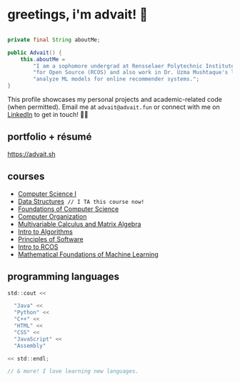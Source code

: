 # greetings, i'm advait! 🌸

```java

private final String aboutMe;

public Advait() {
    this.aboutMe =
        "I am a sophomore undergrad at Rensselaer Polytechnic Institute. I'm a coder in the Rensselaer Center " +
        "for Open Source (RCOS) and also work in Dr. Uzma Mushtaque's lab, where I currently develop and " +
        "analyze ML models for online recommender systems.";
}
```

This profile showcases my personal projects and academic-related code (when permitted). Email me at `advait@advait.fun` or connect with me on [LinkedIn](https://www.linkedin.com/in/advait-pavuluri/) to get in touch! ✌🏽

## portfolio + résumé
https://advait.sh

## courses
- [Computer Science I](https://catalog.rpi.edu/preview_course_nopop.php?catoid=11&coid=18313)
- [Data Structures](https://catalog.rpi.edu/preview_course_nopop.php?catoid=15&coid=26840) ‎‎ `// I TA this course now!`
- [Foundations of Computer Science](https://catalog.rpi.edu/preview_course_nopop.php?catoid=22&coid=44425)
- [Computer Organization](https://catalog.rpi.edu/preview_course_nopop.php?catoid=9&coid=14812)
- [Multivariable Calculus and Matrix Algebra](https://catalog.rpi.edu/preview_course_nopop.php?catoid=11&coid=18945)
- [Intro to Algorithms](https://catalog.rpi.edu/preview_course_nopop.php?catoid=8&coid=12992) 
- [Principles of Software](https://catalog.rpi.edu/preview_course_nopop.php?catoid=15&coid=28170) 
- [Intro to RCOS](https://catalog.rpi.edu/preview_course_nopop.php?catoid=30&coid=73852)
- [Mathematical Foundations of Machine Learning](https://catalog.rpi.edu/preview_course_nopop.php?catoid=30&coid=73954) 

## programming languages
```c
std::cout <<

  "Java" << 
  "Python" <<
  "C++" << 
  "HTML" <<
  "CSS" <<
  "JavaScript" << 
  "Assembly"

<< std::endl;

// & more! I love learning new languages.
```
